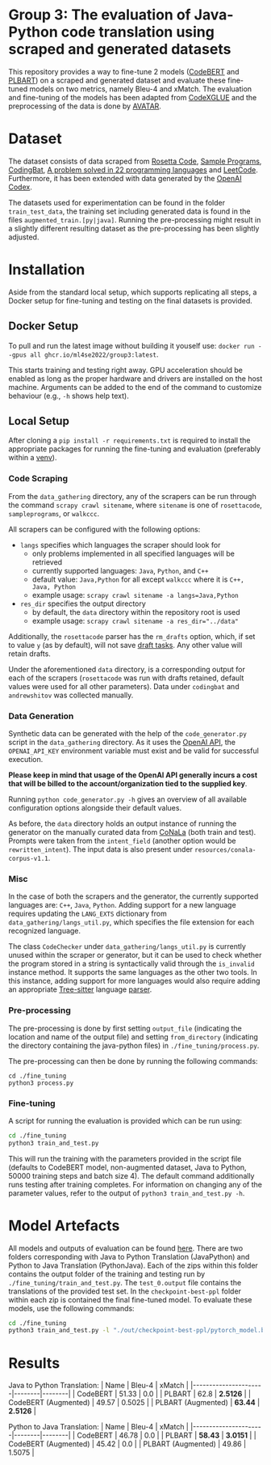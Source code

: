 # Group 3: The evaluation of Java-Python code translation using scraped and generated datasets

This repository provides a way to fine-tune 2 models ([CodeBERT](https://github.com/microsoft/CodeBERT) and [PLBART](https://github.com/wasiahmad/PLBART)) on a scraped and generated dataset and evaluate these fine-tuned models on two metrics, namely Bleu-4 and xMatch.
The evaluation and fine-tuning of the models has been adapted from [CodeXGLUE](https://github.com/microsoft/CodeXGLUE) and the preprocessing of the data is done by [AVATAR](https://github.com/wasiahmad/AVATAR).


# Dataset

The dataset consists of data scraped from [Rosetta Code](https://rosettacode.org/wiki/Rosetta_Code), [Sample Programs](https://sampleprograms.io/languages/), [CodingBat](https://codingbat.com/), [A problem solved in 22 programming languages](https://andrewshitov.com/2020/12/07/a-problem-solved-in-22-programming-languages/) and [LeetCode](https://walkccc.me/LeetCode/).
Furthermore, it has been extended with data generated by the [OpenAI Codex](https://openai.com/blog/openai-codex/).

The datasets used for experimentation can be found in the folder `train_test_data`, the training set including generated data is found in the files `augmented_train.[py|java]`. Running the pre-processing might result in a slightly different resulting dataset as the pre-processing has been slightly adjusted.


# Installation

Aside from the standard local setup, which supports replicating all steps, a Docker setup for fine-tuning and testing on the final datasets is provided.

## Docker Setup

To pull and run the latest image without building it youself use: `docker run --gpus all ghcr.io/ml4se2022/group3:latest`.

This starts training and testing right away. GPU acceleration should be enabled as long as the proper hardware and drivers are installed on the host machine. Arguments can be added to the end of the command to customize behaviour (e.g., `-h` shows help text).

## Local Setup

After cloning a `pip install -r requirements.txt` is required to install the appropriate packages for running the fine-tuning and evaluation (preferably within a [venv](https://docs.python.org/3/library/venv.html)).


### Code Scraping

From the `data_gathering` directory, any of the scrapers can be run through the command `scrapy crawl sitename`, where `sitename` is one of `rosettacode`, `sampleprograms`, or `walkccc`.

All scrapers can be configured with the following options:
- `langs` specifies which languages the scraper should look for
  - only problems implemented in all specified languages will be retrieved
  - currently supported languages: `Java`, `Python`, and `C++`
  - default value: `Java,Python` for all except `walkccc` where it is `C++, Java, Python`
  - example usage: `scrapy crawl sitename -a langs=Java,Python`
- `res_dir` specifies the output directory
  - by default, the `data` directory within the repository root is used
  - example usage: `scrapy crawl sitename -a res_dir="../data"`

Additionally, the `rosettacode` parser has the `rm_drafts` option, which, if set to value `y` (as by default), will not save [draft tasks](https://rosettacode.org/wiki/Category:Draft_Programming_Tasks). Any other value will retain drafts.

Under the aforementioned `data` directory, is a corresponding output for each of the scrapers (`rosettacode` was run with drafts retained, default values were used for all other parameters). Data under `codingbat` and `andrewshitov` was collected manually.


### Data Generation

Synthetic data can be generated with the help of the `code_generator.py` script in the `data_gathering` directory. As it uses the [OpenAI API](https://openai.com/api/), the `OPENAI_API_KEY` environment variable must exist and be valid for successful execution.

**Please keep in mind that usage of the OpenAI API generally incurs a cost that will be billed to the account/organization tied to the supplied key**.

Running `python code_generator.py -h` gives an overview of all available configuration options alongside their default values.

As before, the `data` directory holds an output instance of running the generator on the manually curated data from [CoNaLa](https://conala-corpus.github.io/) (both train and test). Prompts were taken from the `intent_field` (another option would be `rewritten_intent`). The input data is also present under `resources/conala-corpus-v1.1`.


### Misc

In the case of both the scrapers and the generator, the currently supported languages are: `C++`, `Java`, `Python`. Adding support for a new language requires updating the `LANG_EXTS` dictionary from `data_gathering/langs_util.py`, which specifies the file extension for each recognized language.

The class `CodeChecker` under `data_gathering/langs_util.py` is currently unused within the scraper or generator, but it can be used to check whether the program stored in a string is syntactically valid through the `is_invalid` instance method. It supports the same languages as the other two tools. In this instance, adding support for more languages would also require adding an appropriate [Tree-sitter](https://tree-sitter.github.io/tree-sitter/) language [parser](https://tree-sitter.github.io/tree-sitter/#available-parsers).


### Pre-processing

The pre-processing is done by first setting `output_file` (indicating the location and name of the output file) and setting `from_directory` (indicating the directory containing the java-python files) in `./fine_tuning/process.py`.

The pre-processing can then be done by running the following commands:
```shell
cd ./fine_tuning
python3 process.py
```

### Fine-tuning

A script for running the evaluation is provided which can be run using:
```bash
cd ./fine_tuning
python3 train_and_test.py
```
This will run the training with the parameters provided in the script file (defaults to CodeBERT model, non-augmented dataset, Java to Python, 50000 training steps and batch size 4). The default command additionally runs testing after training completes. For information on changing any of the parameter values, refer to the output of `python3 train_and_test.py -h`.

# Model Artefacts

All models and outputs of evaluation can be found [here](https://drive.google.com/file/d/1hMEBrahXkBQ6mhLK4YXjwM0MIvajrXVb/view?usp=sharing). There are two folders corresponding with Java to Python Translation (JavaPython) and Python to Java Translation (PythonJava).
Each of the zips within this folder contains the output folder of the training and testing run by `./fine_tuning/train_and_test.py`.
The `test_0.output` file contains the translations of the provided test set. In the `checkpoint-best-ppl` folder within each zip is contained the final fine-tuned model. To evaluate these models, use the following commands:
```bash
cd ./fine_tuning
python3 train_and_test.py -l "./out/checkpoint-best-ppl/pytorch_model.bin"
```


# Results

Java to Python Translation:
| Name                 | Bleu-4 | xMatch |
|----------------------|--------|--------|
| CodeBERT             | 51.33  | 0.0    |
| PLBART               | 62.8   | **2.5126** |
| CodeBERT (Augmented) | 49.57  | 0.5025 |
| PLBART (Augmented)   | **63.44**  | **2.5126** |

Python to Java Translation:
| Name                 | Bleu-4 | xMatch |
|----------------------|--------|--------|
| CodeBERT             | 46.78  | 0.0    |
| PLBART               | **58.43**  | **3.0151** |
| CodeBERT (Augmented) | 45.42  | 0.0    |
| PLBART (Augmented)   | 49.86  | 1.5075 |
